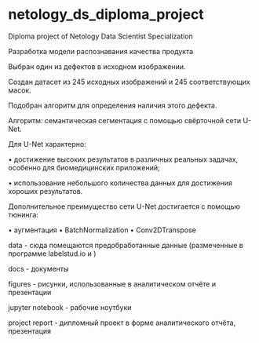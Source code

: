 # netology_ds_diploma_project
Diploma project of Netology Data Scientist Specialization

Разработка модели распознавания качества продукта

Выбран один из дефектов в исходном изображении.

Создан датасет из 245 исходных изображений и 245 соответствующих масок. 

Подобран алгоритм для определения наличия этого дефекта.

Алгоритм: семантическая сегментация с помощью свёрточной сети U-Net.

Для U-Net характерно:

• достижение высоких результатов в различных реальных задачах, особенно для биомедицинских приложений;

• использование небольшого количества данных для достижения хороших результатов.

Дополнительное преимущество сети U-Net достигается с помощью тюнинга:

• аугментация
• BatchNormalization
• Conv2DTranspose

data - сюда помещаются предобработанные данные (размеченные в программе labelstud.io и )

docs - документы

figures - рисунки, использованные в аналитическом отчёте и презентации

jupyter notebook - рабочие ноутбуки

project report - дипломный проект в форме аналитического отчёта, презентация
